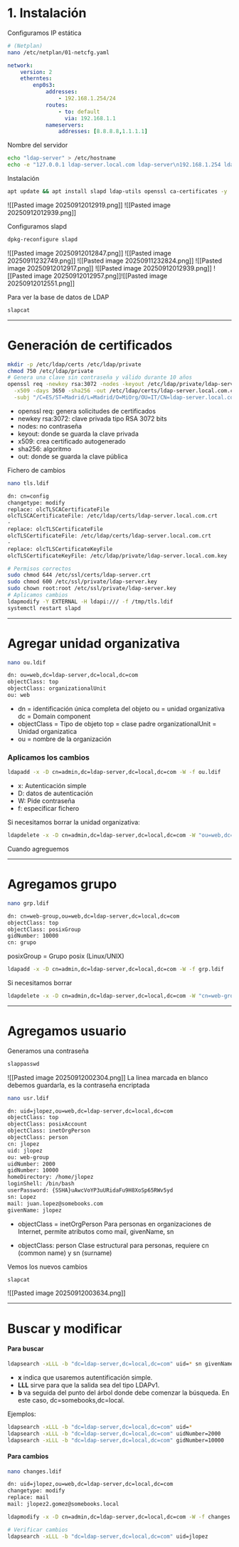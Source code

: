 # 1. Instalación
Configuramos IP estática
```bash
# (Netplan)
nano /etc/netplan/01-netcfg.yaml
```

```yaml
network:
	version: 2
	etherntes:
		enp0s3:
			addresses:
				- 192.168.1.254/24
			routes:
				- to: default
				  via: 192.168.1.1
			nameservers:
				addresses: [8.8.8.8,1.1.1.1]	
```

Nombre del servidor
```bash
echo "ldap-server" > /etc/hostname
echo -e "127.0.0.1 ldap-server.local.com ldap-server\n192.168.1.254 ldap-server.local.com ldap-server" >> /etc/hosts 
```

Instalación
```bash
apt update && apt install slapd ldap-utils openssl ca-certificates -y
```
![[Pasted image 20250912012919.png]]
![[Pasted image 20250912012939.png]]


Configuramos slapd
```bash
dpkg-reconfigure slapd
```

![[Pasted image 20250912012847.png]]
![[Pasted image 20250911232749.png]]
![[Pasted image 20250911232824.png]]
![[Pasted image 20250912012917.png]]
![[Pasted image 20250912012939.png]]
![[Pasted image 20250912012957.png]]![[Pasted image 20250912012551.png]]

Para ver la base de datos de LDAP
```bash
slapcat
```

---
# Generación de certificados

```bash
mkdir -p /etc/ldap/certs /etc/ldap/private
chmod 750 /etc/ldap/private
# Genera una clave sin contraseña y válido durante 10 años
openssl req -newkey rsa:3072 -nodes -keyout /etc/ldap/private/ldap-server.local.com.key \
  -x509 -days 3650 -sha256 -out /etc/ldap/certs/ldap-server.local.com.crt \
  -subj "/C=ES/ST=Madrid/L=Madrid/O=MiOrg/OU=IT/CN=ldap-server.local.com"
```

- openssl req: genera solicitudes de certificados
- newkey rsa:3072: clave privada tipo RSA 3072 bits
- nodes: no contraseña
- keyout: donde se guarda la clave privada
- x509: crea certificado autogenerado
- sha256: algoritmo
- out: donde se guarda la clave pública

Fichero de cambios

```bash
nano tls.ldif
```

```txt
dn: cn=config
changetype: modify
replace: olcTLSCACertificateFile
olcTLSCACertificateFile: /etc/ldap/certs/ldap-server.local.com.crt
-
replace: olcTLSCertificateFile
olcTLSCertificateFile: /etc/ldap/certs/ldap-server.local.com.crt
-
replace: olcTLSCertificateKeyFile
olcTLSCertificateKeyFile: /etc/ldap/private/ldap-server.local.com.key
```

```bash
# Permisos correctos
sudo chmod 644 /etc/ssl/certs/ldap-server.crt
sudo chmod 600 /etc/ssl/private/ldap-server.key
sudo chown root:root /etc/ssl/private/ldap-server.key
# Aplicamos cambios
ldapmodify -Y EXTERNAL -H ldapi:/// -f /tmp/tls.ldif
systemctl restart slapd
```

---
# Agregar unidad organizativa

```bash
nano ou.ldif
```

```txt
dn: ou=web,dc=ldap-server,dc=local,dc=com
objectClass: top
objectClass: organizationalUnit
ou: web
```

- dn = identificación única completa del objeto
	ou = unidad organizativa
	dc = Domain component
- objectClass = Tipo de objeto
	top = clase padre
	organizationalUnit = Unidad organizatica
- ou = nombre de la organización

### Aplicamos los cambios

```bash
ldapadd -x -D cn=admin,dc=ldap-server,dc=local,dc=com -W -f ou.ldif
```
- x: Autenticación simple
- D: datos de autenticación
- W: Pide contraseña
- f: especificar fichero

Si necesitamos borrar la unidad organizativa:
```bash
ldapdelete -x -D cn=admin,dc=ldap-server,dc=local,dc=com -W "ou=web,dc=ldap-server,dc=local,dc=com"
```

Cuando agreguemos 

---

# Agregamos grupo

```bash
nano grp.ldif
```

```txt
dn: cn=web-group,ou=web,dc=ldap-server,dc=local,dc=com
objectClass: top
objectClass: posixGroup
gidNumber: 10000
cn: grupo
```

posixGroup = Grupo posix (Linux/UNIX)

```bash
ldapadd -x -D cn=admin,dc=ldap-server,dc=local,dc=com -W -f grp.ldif
```

Si necesitamos borrar
```bash
ldapdelete -x -D cn=admin,dc=ldap-server,dc=local,dc=com -W "cn=web-group,ou=web,dc=ldap-server,dc=local,dc=com"
```

---

# Agregamos usuario

Generamos una contraseña
```bash
slappasswd
```
![[Pasted image 20250912002304.png]]
La linea marcada en blanco debemos guardarla, es la contraseña encriptada

```bash
nano usr.ldif
```

```txt
dn: uid=jlopez,ou=web,dc=ldap-server,dc=local,dc=com
objectClass: top
objectClass: posixAccount
objectClass: inetOrgPerson
objectClass: person
cn: jlopez
uid: jlopez
ou: web-group
uidNumber: 2000
gidNumber: 10000
homeDirectory: /home/jlopez
loginShell: /bin/bash
userPassword: {SSHA}uAwcVoYP3uURidaFu9H8XoSp65RWv5yd
sn: Lopez
mail: juan.lopez@somebooks.com
givenName: jlopez
```

- objectClass = inetOrgPerson
	Para personas en organizaciones de Internet, permite atributos como mail, givenName, sn

- objectClass: person
	Clase estructural para personas, requiere cn (common name) y sn (surname)


Vemos los nuevos cambios
```bash
slapcat
```
![[Pasted image 20250912003634.png]]

---

# Buscar y modificar

#### Para buscar
```bash
ldapsearch -xLLL -b "dc=ldap-server,dc=local,dc=com" uid=* sn givenName mail
```

- **x**  indica que usaremos autentificación simple.
- **LLL** sirve para que la salida sea del tipo LDAPv1.
- **b** va seguida del punto del árbol donde debe comenzar la búsqueda. En este caso, dc=somebooks,dc=local.

Ejemplos:
```bash
ldapsearch -xLLL -b "dc=ldap-server,dc=local,dc=com" uid=*
ldapsearch -xLLL -b "dc=ldap-server,dc=local,dc=com" uidNumber=2000
ldapsearch -xLLL -b "dc=ldap-server,dc=local,dc=com" gidNumber=10000
```

#### Para cambios

```bash
nano changes.ldif
```

```txt
dn: uid=jlopez,ou=web,dc=ldap-server,dc=local,dc=com
changetype: modify
replace: mail
mail: jlopez2.gomez@somebooks.local
```

```bash
ldapmodify -x -D cn=admin,dc=ldap-server,dc=local,dc=com -W -f changes.ldif
```

```bash
# Verificar cambios
ldapsearch -xLLL -b "dc=ldap-server,dc=local,dc=com" uid=jlopez
```
